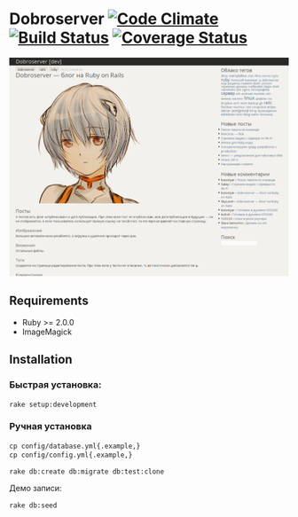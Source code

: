# Dobroserver [![Code Climate](https://codeclimate.com/github/ksevelyar/dobroserver.png)](https://codeclimate.com/github/ksevelyar/dobroserver) [![Build Status](https://travis-ci.org/ksevelyar/dobroserver.png?branch=master)](https://travis-ci.org/ksevelyar/dobroserver) [![Coverage Status](https://coveralls.io/repos/ksevelyar/dobroserver/badge.png?branch=master)](https://coveralls.io/r/ksevelyar/dobroserver?branch=master)

[![](https://raw.githubusercontent.com/ksevelyar/dobroserver/master/screenshots/dobroserver_show.png)](https://raw.githubusercontent.com/ksevelyar/dobroserver/master/screenshots/dobroserver_show.png)

## Requirements

* Ruby >= 2.0.0
* ImageMagick

## Installation

### Быстрая установка:

```
rake setup:development
```

### Ручная установка

```
cp config/database.yml{.example,}
cp config/config.yml{.example,}
```

```
rake db:create db:migrate db:test:clone
```

Демо записи:

```
rake db:seed
```
